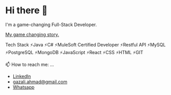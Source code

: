 # Hi there 👋

I'm a game-changing Full-Stack Developer.

[My game changing story.](https://singapore.generation.org/stories/gazali-full-stack-developer/)

Tech Stack
⚡Java
⚡C#
⚡MuleSoft Certified Developer
⚡Restful API
⚡MySQL
⚡PostgreSQL
⚡MongoDB
⚡JavaScript
⚡React
⚡CSS
⚡HTML
⚡GIT

📫 How to reach me: ...

- [LinkedIn](https://www.linkedin.com/in/gazaliahmad/)
- gazali.ahmad@gmail.com
- [Whatsapp](https://wa.me/6588085871)

<!--
🌱 _Something new is coming_

**GazaliAhmad/GazaliAhmad** is a ✨ _special_ ✨ repository because its `README.md` (this file) appears on your GitHub profile.

Here are some ideas to get you started:

- 🔭 I’m currently working on ...
- 🌱 I’m currently learning ...
- 👯 I’m looking to collaborate on ...
- 🤔 I’m looking for help with ...
- 💬 Ask me about ...
- 📫 How to reach me: ...
- 😄 Pronouns: ...
- ⚡ Fun fact: ...
-->
